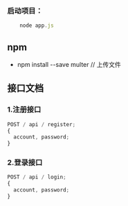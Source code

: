 ### 启动项目：

```javascript
	node app.js
```
## npm
 - npm install --save multer // 上传文件

## 接口文档

### 1.注册接口

```js
POST / api / register;
{
  account, password;
}
```

### 2.登录接口

```js
POST / api / login;
{
  account, password;
}
```
